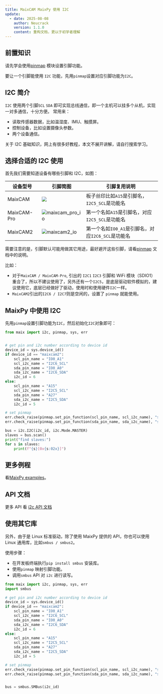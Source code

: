```yaml
---
title: MaixCAM MaixPy 使用 I2C
update:
  - date: 2025-08-08
    author: Neucrack
    version: 1.1.0
    content: 重构文档，更以于初学者理解
---
```


## 前置知识

请先学会使用[pinmap](./pinmap.md) 模块设置引脚功能。

要让一个引脚能使用 `I2C` 功能，先用`pinmap`设置对应引脚功能为`I2C`。


## I2C 简介

`I2C` 使用两个引脚`SCL` `SDA` 即可实现总线通信，即一个主机可以挂多个从机，实现一对多通信，十分方便。
常用来：
* 读取传感器数据，比如温湿度、IMU、触摸屏。
* 控制设备，比如设置摄像头参数。
* 两个设备通信。

关于 I2C 基础知识，网上有很多好教程，本文不展开讲解，请自行搜索学习。


## 选择合适的 I2C 使用

首先我们需要知道设备有哪些引脚和 I2C，如图：

| 设备型号 | 引脚简图 | 引脚复用说明 |
| ------- | ------- | --- |
| MaixCAM | ![](https://wiki.sipeed.com/hardware/zh/lichee/assets/RV_Nano/intro/RV_Nano_3.jpg) | 板子丝印比如`A15`是引脚名，`I2C5_SCL`是功能名 |
| MaixCAM-Pro | ![maixcam_pro_io](/static/image/maixcam_pro_io.png) | 第一个名如`A15`是引脚名，对应`I2C5_SCL`是功能名 |
| MaixCAM2 | ![maixcam2_io](/static/image/maixcam2_io.png) | 第一个名如`IO0_A1`是引脚名，对应`I2C6_SCL`是功能名  |

需要注意的是，引脚默认可能用做其它用途，最好避开这些引脚，请看[pinmap](./pinmap.md) 文档中的说明。

比如：
* 对于`MaixCAM / MaixCAM-Pro`, 引出的 `I2C1` `I2C3` 引脚和 WiFi 模块（SDIO1）重合了，所以不建议使用了，另外还有一个`I2C5`，是底层驱动软件模拟的，建议使用它，底层已经做好了驱动，使用时和使用硬件`I2C`一样。
* `MaixCAM2`引出的`I2C6 / I2C7`则是空闲的，设置了 `pinmap` 就能使用。

## MaixPy 中使用 I2C

先用`pinmap`设置引脚功能为`I2C`，然后初始化`I2C`对象即可：


```python
from maix import i2c, pinmap, sys, err


# get pin and i2c number according to device id
device_id = sys.device_id()
if device_id == "maixcam2":
    scl_pin_name = "IO0_A1"
    scl_i2c_name = "I2C6_SCL"
    sda_pin_name = "IO0_A0"
    sda_i2c_name = "I2C6_SDA"
    i2c_id = 6
else:
    scl_pin_name = "A15"
    scl_i2c_name = "I2C5_SCL"
    sda_pin_name = "A27"
    sda_i2c_name = "I2C5_SDA"
    i2c_id = 5

# set pinmap
err.check_raise(pinmap.set_pin_function(scl_pin_name, scl_i2c_name), "set pin failed")
err.check_raise(pinmap.set_pin_function(sda_pin_name, sda_i2c_name), "set pin failed")

bus = i2c.I2C(i2c_id, i2c.Mode.MASTER)
slaves = bus.scan()
print("find slaves:")
for s in slaves:
    print(f"{s}[0x{s:02x}]")

```

## 更多例程

看[MaixPy examples](https://github.com/sipeed/MaixPy/tree/main/examples/peripheral/i2c)。


## API 文档

更多 API 看 [i2c API 文档](https://wiki.sipeed.com/maixpy/api/maix/peripheral/i2c.html)

## 使用其它库

另外，由于是 Linux 标准驱动，除了使用 MaixPy 提供的 API，你也可以使用 Linux 通用库，比如`smbus / smbus2`。

使用步骤：
* 在开发板终端执行`pip install smbus` 安装库。
* 使用`pinmap` 映射引脚功能。
* 调用`smbus` API 对 `i2c` 进行读写。

```python
from maix import i2c, pinmap, sys, err
import smbus

# get pin and i2c number according to device id
device_id = sys.device_id()
if device_id == "maixcam2":
    scl_pin_name = "IO0_A1"
    scl_i2c_name = "I2C6_SCL"
    sda_pin_name = "IO0_A0"
    sda_i2c_name = "I2C6_SDA"
    i2c_id = 6
else:
    scl_pin_name = "A15"
    scl_i2c_name = "I2C5_SCL"
    sda_pin_name = "A27"
    sda_i2c_name = "I2C5_SDA"
    i2c_id = 5

# set pinmap
err.check_raise(pinmap.set_pin_function(scl_pin_name, scl_i2c_name), "set pin failed")
err.check_raise(pinmap.set_pin_function(sda_pin_name, sda_i2c_name), "set pin failed")


bus = smbus.SMBus(i2c_id)
```

